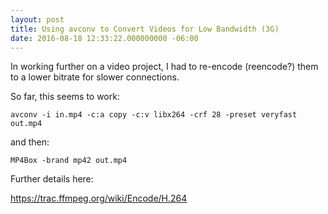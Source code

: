```yaml
---
layout: post
title: Using avconv to Convert Videos for Low Bandwidth (3G)
date: 2016-08-18 12:33:22.000000000 -06:00
---
```

In working further on a video project, I had to re-encode (reencode?) them to a lower bitrate for slower connections.

So far, this seems to work:

`avconv -i in.mp4 -c:a copy -c:v libx264 -crf 28 -preset veryfast out.mp4`

and then:

`MP4Box -brand mp42 out.mp4`

Further details here:

https://trac.ffmpeg.org/wiki/Encode/H.264
